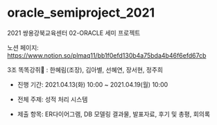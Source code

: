 # oracle_semiproject_2021
2021 쌍용강북교육센터 02-ORACLE 세미 프로젝트


노션 페이지: https://www.notion.so/plmaq11/bb1f0efd130b4a75bda4b46f6efd67cb


3조 똑똑강쥐🐶  : 한혜림(조장), 김아별, 선혜연, 장서현, 정주희



* 진행 기간: 2021.04.13(화) 10:00 ~ 2021.04.19(월) 10:00

* 전체 주제: 성적 처리 시스템

* 제출 항목: ER다이어그램, DB 모델링 결과물, 발표자료, 후기 및 총평, 회의록
